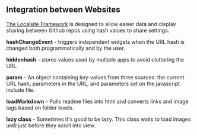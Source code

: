 ## Integration between Websites

<a href="https://github.com/modelearth/localsite/" target="_parent">The Localsite Framework</a> is designed to allow easier data and display sharing between Github repos using hash values to share settings.  

**hashChangeEvent** - triggers independent widgets when the URL hash is changed both programmatically and by the user.    

**hiddenhash** - stores values used by multiple apps to avoid cluttering the URL.  
<!--
goHash({"go":"bioeconomy"}); - Hash change triggers widgets.  

updateHash({"go":"bioeconomy"}); - Only hash updated.  
-->
**param** - An object containing key-values from three sources: the current URL hash, parameters in the URL, and parameters set on the javascript include&nbsp;file.  

**loadMarkdown** - Pulls readme files into html and converts links and image tags based on folder levels.  

**lazy class** - Sometimes it's good to be lazy. This class waits to load images until just before they scroll into view.  

